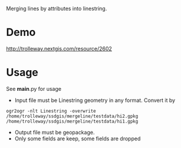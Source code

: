 Merging lines by attributes into linestring.

# Demo

http://trolleway.nextgis.com/resource/2602

# Usage

See __main__.py for usage

* Input file must be Linestring geometry in any format. Convert it by
```
ogr2ogr -nlt Linestring -overwrite /home/trolleway/ssdgis/mergeline/testdata/hi2.gpkg /home/trolleway/ssdgis/mergeline/testdata/hi1.gpkg
```
* Output file must be geopackage.
* Only some fields are keep, some fields are dropped
